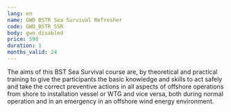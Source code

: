 ```yaml
---
lang: en
name: GWO BSTR Sea Survival Refresher
code: GWO_BSTR_SSR
body: gwo_disabled
price: 590
duration: 1
months_valid: 24
---
```


The aims of this BST Sea Survival course are, by theoretical and practical training to give the participants the basic knowledge and skills to act safely and take the correct preventive actions in all aspects of offshore operations from shore to installation vessel or WTG and vice versa, both during normal operation and in an emergency in an offshore wind energy environment.
